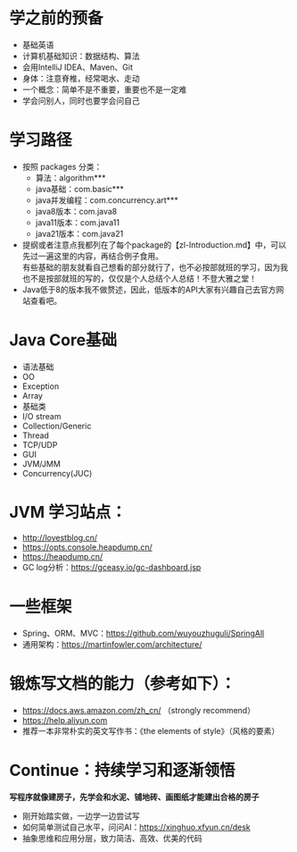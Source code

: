 # 学之前的预备
- 基础英语
- 计算机基础知识：数据结构、算法
- 会用IntelliJ IDEA、Maven、Git
- 身体：注意脊椎，经常喝水、走动
- 一个概念：简单不是不重要，重要也不是一定难
- 学会问别人，同时也要学会问自己


# 学习路径
- 按照 packages 分类：
  - 算法：algorithm***
  - java基础：com.basic***
  - java并发编程：com.concurrency.art***
  - java8版本：com.java8
  - java11版本：com.java11
  - java21版本：com.java21
- 提纲或者注意点我都列在了每个package的【zl-Introduction.md】中，可以先过一遍这里的内容，再结合例子食用。<br>
  有些基础的朋友就看自己想看的部分就行了，也不必按部就班的学习，因为我也不是按部就班的写的，仅仅是个人总结个人总结！不登大雅之堂！
- Java低于8的版本我不做赘述，因此，低版本的API大家有兴趣自己去官方网站查看吧。


# Java Core基础
- 语法基础                
- OO                     
- Exception              
- Array
- 基础类
- I/O stream
- Collection/Generic
- Thread
- TCP/UDP
- GUI
- JVM/JMM
- Concurrency(JUC)

# JVM 学习站点：
 * http://lovestblog.cn/
 * https://opts.console.heapdump.cn/
 * https://heapdump.cn/
 * GC log分析：https://gceasy.io/gc-dashboard.jsp

# 一些框架
- Spring、ORM、MVC：https://github.com/wuyouzhuguli/SpringAll
- 通用架构：https://martinfowler.com/architecture/

# 锻炼写文档的能力（参考如下）：
- https://docs.aws.amazon.com/zh_cn/ （strongly recommend）
- https://help.aliyun.com
- 推荐一本非常朴实的英文写作书：《the elements of style》（风格的要素）

# Continue：持续学习和逐渐领悟
**写程序就像建房子，先学会和水泥、铺地砖、画图纸才能建出合格的房子**
- 刚开始踏实做，一边学一边尝试写
- 如何简单测试自己水平，问问AI：https://xinghuo.xfyun.cn/desk
- 抽象思维和应用分层，致力简洁、高效、优美的代码


